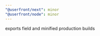 ```yaml
---
"@userfront/next": minor
"@userfront/node": minor
---
```


exports field and minified production builds
